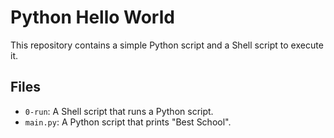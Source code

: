 # Python Hello World

This repository contains a simple Python script and a Shell script to execute it.

## Files
- `0-run`: A Shell script that runs a Python script.
- `main.py`: A Python script that prints "Best School".

